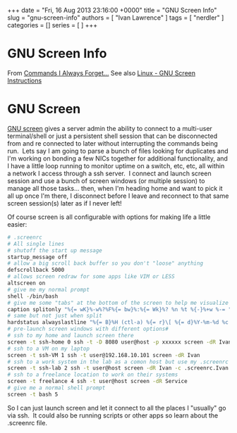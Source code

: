+++
date = "Fri, 16 Aug 2013 23:16:00 +0000"
title = "GNU Screen Info"
slug = "gnu-screen-info"
authors = [ "Ivan Lawrence" ]
tags = [ "nerdler" ]
categories = []
series = [ ]
+++

# GNU Screen Info

From [Commands I Always Forget...](http://nerdler.blogspot.com/2013/07/commands-i-always-forget.html) See also [Linux - GNU Screen Instructions](http://nerdler.blogspot.com/2013/07/linux-gnu-screen-instructions.html)

# GNU Screen

[GNU screen](http://en.wikipedia.org/wiki/GNU_Screen) gives a server admin the ability to connect to a multi-user terminal/shell or just a persistent shell session that can be disconnected from and re connected to later without interrupting the commands being run.  Lets say I am going to parse a bunch of files looking for duplicates and I'm working on bonding a few NICs together for additional functionality, and I have a little loop running to monitor uptime on a switch, etc, etc, all within a network I access through a ssh server.  I connect and launch screen session and use a bunch of screen windows (or multiple session) to manage all those tasks... then, when I'm heading home and want to pick it all up once I'm there, I disconnect before I leave and reconnect to that same screen session(s) later as if I never left!  
  
Of course screen is all configurable with options for making life a little easier:  
  
```bash
# .screenrc
# All single lines
# shutoff the start up message
startup_message off
# allow a big scroll back buffer so you don't "loose" anything
defscrollback 5000
# allows screen redraw for some apps like VIM or LESS
altscreen on
# give me my normal prompt
shell -/bin/bash
# give me some "tabs" at the bottom of the screen to help me visualize where I am
caption splitonly "%{= wK}%-w%?%F%{= bw}%:%{= Wk}%? %n %t %{-}%+w %-= "
# same but not just when split
hardstatus alwayslastline "%{= B}%H (ctl-a) %{= r}\[ %{= d}%Y-%m-%d %c:%s %{= r}\]%{= d} - %{= wk}%-Lw%{= Bw} %n$f\*  %t %{-}%+Lw %-= :)"
# pre-launch screen windows with different options#
# ssh to my home and launch screen there
screen -t ssh-home 0 ssh -t -D 8080 user@host -p xxxxxx screen -dR Ivan
# ssh to a VM on my laptop
screen -t ssh-VM 1 ssh -t user@192.168.10.101 screen -dR Ivan
# ssh to a work system in the lab as a comon host but use my .screenrc config
screen -t ssh-lab 2 ssh -t user@host screen -dR Ivan -c .screenrc.Ivan
# ssh to a freelance location to work on their systems
screen -t freelance 4 ssh -t user@host screen -dR Service
# give me a normal shell prompt
screen -t bash 5
```

  
So I can just launch screen and let it connect to all the places I "usually" go via ssh.  It could also be running scripts or other apps so learn about the .screenrc file.